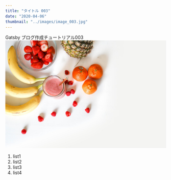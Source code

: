 ```yaml
---
title: "タイトル 003"
date: "2020-04-06"
thumbnail: "../images/image_003.jpg"
---
```


Gatsby ブログ作成チュートリアル003
![Sample](../images/image_003.jpg)

1. list1
2. list2
3. list3
4. list4